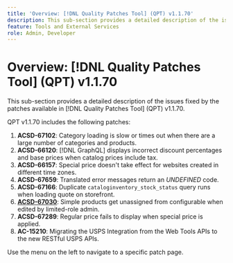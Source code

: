 ```yaml
---
title: 'Overview: [!DNL Quality Patches Tool] (QPT) v1.1.70'
description: This sub-section provides a detailed description of the issues fixed by the patches available in [!DNL Quality Patches Tool] (QPT) v1.1.70.
feature: Tools and External Services
role: Admin, Developer
---
```

# Overview: [!DNL Quality Patches Tool] (QPT) v1.1.70

This sub-section provides a detailed description of the issues fixed by the patches available in [!DNL Quality Patches Tool] (QPT) v1.1.70.

QPT v1.1.70 includes the following patches:
1. **ACSD-67102**: Category loading is slow or times out when there are a large number of categories and products.
1. **ACSD-66120**: [!DNL GraphQL] displays incorrect discount percentages and base prices when catalog prices include tax.
1. **ACSD-66157**: Special price doesn't take effect for websites created in different time zones.
1. **ACSD-67659**: Translated error messages return an *UNDEFINED* code.
1. **ACSD-67166**: Duplicate `cataloginventory_stock_status` query runs when loading quote on storefront.
1. **[ACSD-67030](/help/tools/quality-patches-tool/patches-available-in-qpt/v1-1-70/acsd-67030.md)**: Simple products get unassigned from configurable when edited by limited-role admin.
1. **ACSD-67289**: Regular price fails to display when special price is applied.
1. **AC-15210**: Migrating the USPS Integration from the Web Tools APIs to the new RESTful USPS APIs.

Use the menu on the left to navigate to a specific patch page.
